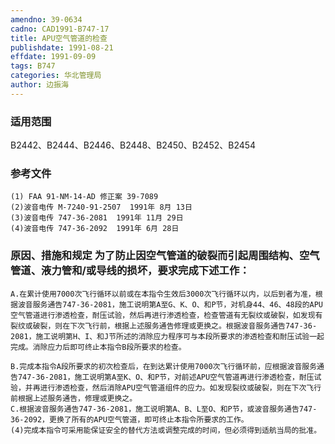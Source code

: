 ```yaml
---
amendno: 39-0634
cadno: CAD1991-B747-17
title: APU空气管道的检查
publishdate: 1991-08-21
effdate: 1991-09-09
tags: B747
categories: 华北管理局
author: 边振海
---
```


### 适用范围 
B2442、B2444、B2446、B2448、B2450、B2452、B2454

<!--more-->
### 参考文件
    (1) FAA 91-NM-14-AD 修正案 39-7089 
    (2)波音电传 M-7240-91-2507  1991年 8月 13日
    (3)波音电传 747-36-2081  1991年 11月 29日
    (4)波音电传 747-36-2092  1991年 6月 28日

### 原因、措施和规定     为了防止因空气管道的破裂而引起周围结构、空气管道、液力管和/或导线的损坏，要求完成下述工作：
    A.在累计使用7000次飞行循环以前或在本指令生效后3000次飞行循环以内，以后到者为准，根据波音服务通告747-36-2081，施工说明第A至G、K、O、和P节，对机身44、46、48段的APU空气管道进行渗透检查，耐压试验，然后再进行渗透检查，检查管道有无裂纹或破裂，如发现有裂纹或破裂，则在下次飞行前，根据上述服务通告修理或更换之。根据波音服务通告747-36-2081，施工说明第H、I、和J节所述的消除应力程序可与本段所要求的渗透检查和耐压试验一起完成。消除应力后即可终止本指令B段所要求的检查。 
  
    B.完成本指令A段所要求的初次检查后，在到达累计使用7000次飞行循环前，应根据波音服务通告747-36-2081，施工说明第A至K、O、和P节，对前述APU空气管道再进行渗透检查，耐压试验，并再进行渗透检查，然后消除APU空气管道组件的应力。如发现裂纹或破裂，则在下次飞行前根据上述服务通告，修理或更换之。 
    C.根据波音服务通告747-36-2081，施工说明第A、B、L至O、和P节，或波音服务通告747-36-2092，更换了所有的APU空气管道，即可终止本指令所要求的工作。 
    (4)完成本指令可采用能保证安全的替代方法或调整完成的时间，但必须得到适航当局的批准。

